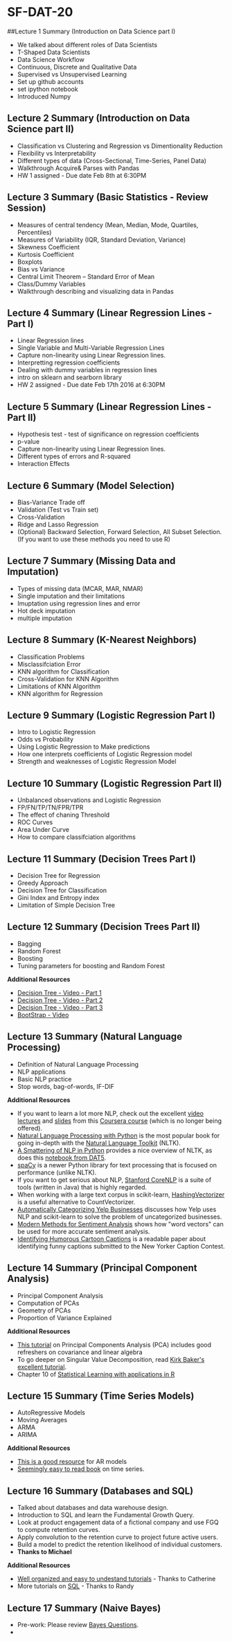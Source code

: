 # SF-DAT-20

##Lecture 1 Summary (Introduction on Data Science part I)

 - We talked about different roles of Data Scientists 
 - T-Shaped Data Scientists
 - Data Science Workflow
 - Continuous, Discrete and Qualitative Data
 - Supervised vs Unsupervised Learning
 - Set up github accounts
 - set ipython notebook
 - Introduced Numpy
 	
## Lecture 2 Summary (Introduction on Data Science part II)
- Classification vs Clustering and Regression vs Dimentionality Reduction
- Flexibility vs Interpretability
- Different types of data (Cross-Sectional, Time-Series, Panel Data) 
- Walkthrough Acquire& Parses with Pandas
- HW 1 assigned - Due date Feb 8th at 6:30PM

## Lecture 3 Summary (Basic Statistics - Review Session)
- Measures of central tendency (Mean, Median, Mode, Quartiles, Percentiles)- Measures of Variability (IQR, Standard Deviation, Variance)- Skewness Coefficient - Kurtosis Coefficient- Boxplots- Bias vs Variance- Central Limit Theorem – Standard Error of Mean- Class/Dummy Variables
- Walkthrough describing and visualizing data in Pandas

## Lecture 4 Summary (Linear Regression Lines - Part I)
- Linear Regression lines
- Single Variable and Multi-Variable Regression Lines
- Capture non-linearity using Linear Regression lines.
- Interpretting regression coefficients
- Dealing with dummy variables in regression lines
- intro on sklearn and searborn library
- HW 2 assigned - Due date Feb 17th 2016 at 6:30PM

## Lecture 5 Summary (Linear Regression Lines - Part II)
- Hypothesis test - test of significance on regression coefficients
- p-value
- Capture non-linearity using Linear Regression lines.
- Different types of errors and R-squared
- Interaction Effects
	
## Lecture 6 Summary (Model Selection)

- Bias-Variance Trade off
- Validation (Test vs Train set)
- Cross-Validation
- Ridge and Lasso Regression
- (Optional) Backward Selection, Forward Selection, All Subset Selection. (If you want to use these methods you need to use R)

## Lecture 7 Summary (Missing Data and Imputation)
- Types of missing data (MCAR, MAR, NMAR)
- Single imputation and their limitations
- Imuptation using regression lines and error
- Hot deck imputation
- multiple imputation


## Lecture 8 Summary (K-Nearest Neighbors)
- Classification Problems
- Misclassifciation Error
- KNN algorithm for Classification
- Cross-Validation for KNN Algorithm
- Limitations of KNN Algorithm
- KNN algorithm for Regression

## Lecture 9 Summary (Logistic Regression Part I)
- Intro to Logistic Regression
- Odds vs Probability
- Using Logistic Regression to Make predictions
- How one interprets coefficients of Logistic Regression model
- Strength and weaknesses of Logistic Regression Model

## Lecture 10 Summary (Logistic Regression Part II)
- Unbalanced observations and Logistic Regression
- FP/FN/TP/TN/FPR/TPR
- The effect of chaning Threshold
- ROC Curves
- Area Under Curve
- How to compare classifciation algorithms

## Lecture 11 Summary (Decision Trees Part I)
- Decision Tree for Regression
- Greedy Approach
- Decision Tree for Classification
- Gini Index and Entropy index
- Limitation of Simple Decision Tree

## Lecture 12 Summary (Decision Trees Part II)
- Bagging
- Random Forest
- Boosting
- Tuning parameters for boosting and Random Forest

**Additional Resources**

- [Decision Tree - Video - Part 1](https://www.youtube.com/watch?v=U-dYqlvafYA)
- [Decision Tree - Video - Part 2](https://www.youtube.com/watch?v=6fopQt_ENeU)
- [Decision Tree - Video - Part 3](https://www.youtube.com/watch?v=BaPmPEWxKu0)
- [BootStrap - Video](https://www.youtube.com/watch?v=8bLsk1WXgDk)
 

## Lecture 13 Summary (Natural Language Processing)
- Definition of Natural Language Processing 
- NLP applications
- Basic NLP practice
- Stop words, bag-of-words, IF-DIF

**Additional Resources**

* If you want to learn a lot more NLP, check out the excellent [video lectures](https://class.coursera.org/nlp/lecture) and [slides](http://web.stanford.edu/~jurafsky/NLPCourseraSlides.html) from this [Coursera course](https://www.coursera.org/course/nlp) (which is no longer being offered).
* [Natural Language Processing with Python](http://www.nltk.org/book/) is the most popular book for going in-depth with the [Natural Language Toolkit](http://www.nltk.org/) (NLTK).
* [A Smattering of NLP in Python](https://github.com/charlieg/A-Smattering-of-NLP-in-Python/blob/master/A%20Smattering%20of%20NLP%20in%20Python.ipynb) provides a nice overview of NLTK, as does this [notebook from DAT5](https://github.com/justmarkham/DAT5/blob/master/notebooks/14_nlp.ipynb).
* [spaCy](http://spacy.io/) is a newer Python library for text processing that is focused on performance (unlike NLTK).
* If you want to get serious about NLP, [Stanford CoreNLP](http://nlp.stanford.edu/software/corenlp.shtml) is a suite of tools (written in Java) that is highly regarded.
* When working with a large text corpus in scikit-learn, [HashingVectorizer](http://scikit-learn.org/stable/modules/feature_extraction.html#vectorizing-a-large-text-corpus-with-the-hashing-trick) is a useful alternative to CountVectorizer.
* [Automatically Categorizing Yelp Businesses](http://engineeringblog.yelp.com/2015/09/automatically-categorizing-yelp-businesses.html) discusses how Yelp uses NLP and scikit-learn to solve the problem of uncategorized businesses.
* [Modern Methods for Sentiment Analysis](http://districtdatalabs.silvrback.com/modern-methods-for-sentiment-analysis) shows how "word vectors" can be used for more accurate sentiment analysis.
* [Identifying Humorous Cartoon Captions](http://www.cs.huji.ac.il/~dshahaf/pHumor.pdf) is a readable paper about identifying funny captions submitted to the New Yorker Caption Contest.

## Lecture 14 Summary (Principal Component Analysis)

- Principal Component Analysis
- Computation of PCAs
- Geometry of PCAs
- Proportion of Variance Explained

**Additional Resources**

* [This tutorial](http://www.cs.otago.ac.nz/cosc453/student_tutorials/principal_components.pdf) on Principal Components Analysis (PCA) includes good refreshers on covariance and linear algebra
* To go deeper on Singular Value Decomposition, read [Kirk Baker's excellent tutorial](https://www.ling.ohio-state.edu/%7Ekbaker/pubs/Singular_Value_Decomposition_Tutorial.pdf).
* Chapter 10 of  [Statistical Learning with applications in R](http://www-bcf.usc.edu/~gareth/ISL/ISLR%20Fourth%20Printing.pdf)

## Lecture 15 Summary (Time Series Models)

- AutoRegressive Models
- Moving Averages
- ARMA
- ARIMA

**Additional Resources**

* [This is a good resource](http://www.maths.qmul.ac.uk/~bb/TS_Chapter4_5.pdf) for AR models
* [Seemingly easy to read book](http://www.statistik-mathematik.uni-wuerzburg.de/fileadmin/10040800/user_upload/time_series/the_book/2012-August-01-times.pdf) on time series. 

## Lecture 16 Summary (Databases and SQL)

* Talked about databases and data warehouse design.
* Introduction to SQL and learn the Fundamental Growth Query.* Look at product engagement data of a fictional company and use FGQ to compute retention curves.* Apply convolution to the retention curve to project future active users.* Build a model to predict the retention likelihood of individual customers. 
* **Thanks to Michael**



**Additional Resources**

* [Well organized and easy to undestand tutorials](http://www.w3schools.com/sql/default.asp) - Thanks to Catherine
* More tutorials on [SQL](https://sqlschool.modeanalytics.com/the-basics/introduction/) - Thanks to Randy

## Lecture 17 Summary (Naive Bayes)

* Pre-work: Please review [Bayes Questions](https://github.com/ga-students/SF-DAT-20/blob/master/Resources%20for%20Students/BayesExamples.pdf).
*  
